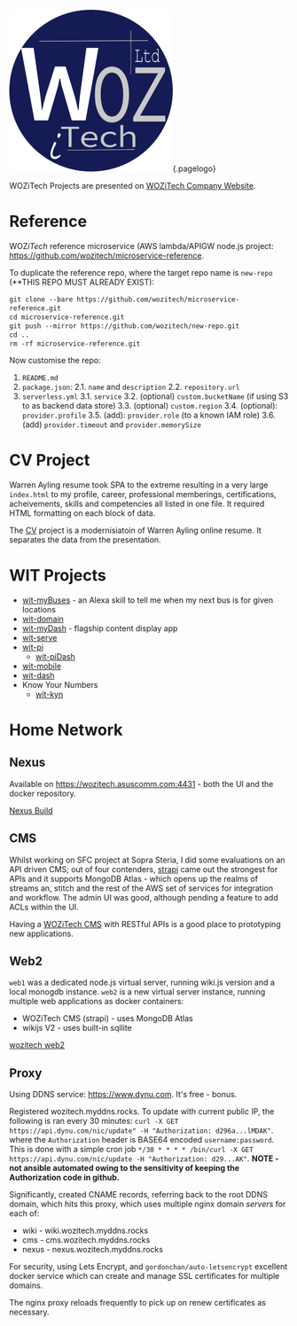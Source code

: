 ![Wiki Official Blue Circle](/uploads/corporate/wiki-official-blue-circle.png "Wiki Official Blue Circle"){.pagelogo}
<!-- TITLE: Projects -->

WOZiTech Projects are presented on [WOZiTech Company Website](http://www.wozitech-ltd.co.uk/projects.html).
# Reference
WOZ*iTech* reference microservice (AWS lambda/APIGW node.js project: https://github.com/wozitech/microservice-reference.

To duplicate the reference repo, where the target repo name is `new-repo` (**THIS REPO MUST ALREADY EXIST):
```
git clone --bare https://github.com/wozitech/microservice-reference.git
cd microservice-reference.git
git push --mirror https://github.com/wozitech/new-repo.git
cd ..
rm -rf microservice-reference.git
```

Now customise the repo:
1. `README.md`
2. `package.json`:
	2.1. `name` and `description`
	2.2. `repository.url`
3. `serverless.yml`
	3.1. `service`
	3.2. (optional) `custom.bucketName` (if using S3 to as backend data store)
	3.3. (optional) `custom.region`
	3.4. (optional): `provider.profile`
	3.5. (add): `provider.role` (to a known IAM role)
	3.6. (add) `provider.timeout` and `provider.memorySize`
	
# CV Project
 Warren Ayling resume took SPA to the extreme resulting in a very large `index.html` to my profile, career, professional memberings, certifications, acheivements, skills and competencies all listed in one file. It required HTML formatting on each block of data.
 
 The [CV](/project/cv) project is a modernisiatoin of Warren Ayling online resume. It separates the data from the presentation.
 
# WIT Projects
* [wit-myBuses](/projects/wit-myBuses) - an Alexa skill to tell me when my next bus is for given locations
* [wit-domain](/projects/wit-domain)
* [wit-myDash](/projects/wit-myDash) - flagship content display app
* [wit-serve](/projects/wit-serve)
* [wit-pi](/projects/wit-pi)
	* [wit-piDash](/projects/wit-piDash)
* [wit-mobile](/projects/wit-mobile)
* [wit-dash](/projects/wit-dash)
* Know Your Numbers
	* [wit-kyn](/projects/wit-kyn)

# Home Network
## Nexus
Available on https://wozitech.asuscomm.com:4431 - both the UI and the docker repository.

[Nexus Build](/projects/nexus)

## CMS
Whilst working on SFC project at Sopra Steria, I did some evaluations on an API driven CMS; out of four contenders, [strapi](https://strapi.io/) came out the strongest for APIs and it supports MongoDB Atlas - which opens up the realms of streams an, stitch and the rest of the AWS set of services for integration and workflow. The admin UI was good, although pending a feature to add ACLs within the UI.

Having a [WOZiTech CMS](/projects/cms) with RESTful APIs is a good place to prototyping new applications.

## Web2
`web1` was a dedicated node.js virtual server, running wiki.js version and a local monogdb instance. `web2` is a new virtual server instance, running multiple web applications as docker containers:
* WOZiTech CMS (strapi) - uses MongoDB Atlas
* wikijs V2 - uses built-in sqllite

[wozitech web2](/projects/web2)

## Proxy
Using DDNS service: https://www.dynu.com. It's free - bonus.

Registered wozitech.myddns.rocks. To update with current public IP, the following is ran every 30 minutes: `curl -X GET https://api.dynu.com/nic/update" -H "Authorization: d296a...lMDAK"`. where the `Authorization` header is BASE64 encoded `username:password`. This is done with a simple cron job `*/30 * * * * /bin/curl -X GET https://api.dynu.com/nic/update -H "Authorization: d29...AK"`. **NOTE - not ansible automated owing to the sensitivity of keeping the Authorization code in github.**

Significantly, created CNAME records, referring back to the root DDNS domain, which hits this proxy, which uses multiple nginx domain _servers_ for each of:
* wiki - wiki.wozitech.myddns.rocks
* cms - cms.wozitech.myddns.rocks
* nexus - nexus.wozitech.myddns.rocks

For security, using Lets Encrypt, and `gordonchan/auto-letsencrypt` excellent docker service which can create and manage SSL certificates for multiple domains.

The nginx proxy reloads frequently to pick up on renew certificates as necessary.